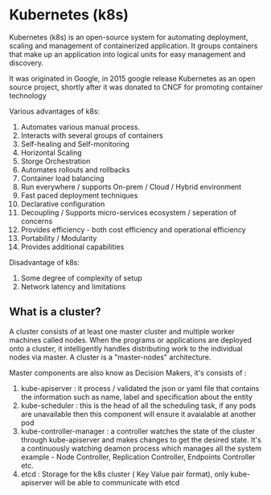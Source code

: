 # Kubernetes (k8s)
Kubernetes (k8s) is an open-source system for automating deployment, scaling and management of containerized application.
It groups containers that make up an application into logical units for easy management and discovery.

It was originated in Google, in 2015 google release Kubernetes as an open source project, shortly after it was donated to CNCF for promoting container technology

Various advantages of k8s: 

1. 	Automates various manual process.
2. 	Interacts with several groups of containers
3. 	Self-healing and Self-monitoring
4. 	Horizontal Scaling
5. 	Storge Orchestration
6. 	Automates rollouts and rollbacks
7. 	Container load balancing
8. 	Run everywhere / supports On-prem / Cloud / Hybrid environment
9. 	Fast paced deployment techniques
10. Declarative configuration
11. Decoupling / Supports micro-services ecosystem / seperation of concerns
12.	Provides efficiency - both cost efficiency and operational efficiency
13. Portability / Modularity
14. Provides additional capabilities

Disadvantage of k8s:

1.	Some degree of complexity of setup
2.	Network latency and limitations

## What is a cluster?

A cluster consists of at least one master cluster and multiple worker machines called nodes. When the programs or applications are deployed onto a cluster, it intelligently handles distributing work to the individual nodes via master. A cluster is a "master-nodes" architecture.

Master components are also know as Decision Makers, it's consists of :

1. kube-apiserver : it process / validated the json or yaml file that contains the information such as name, 		label and specification about the entity
2. kube-scheduler : this is the head of all the scheduling task, if any pods are unavailable then this component 	will ensure it avaialable at another pod
3. kube-controller-manager : a controller watches the state of the cluster through kube-apiserver and makes 		changes to get the desired state. It's a continuously watching deamon process which manages all the system 		example - Node Controller, Replication Controller, Endpoints Controller etc.
4. etcd : Storage for the k8s cluster ( Key Value pair format), only kube-apiserver will be able to communicate 	with etcd
